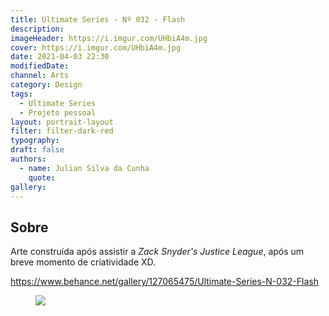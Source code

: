 ```yaml
---
title: Ultimate Series - Nº 032 - Flash
description:
imageHeader: https://i.imgur.com/UHbiA4m.jpg
cover: https://i.imgur.com/UHbiA4m.jpg
date: 2021-04-03 22:30
modifiedDate:
channel: Arts
category: Design
tags:
  - Ultimate Series
  - Projeto pessoal
layout: portrait-layout
filter: filter-dark-red
typography:
draft: false
authors:
  - name: Julian Silva da Cunha
    quote:
gallery:
---
```


## Sobre

Arte construída após assistir a _Zack Snyder's Justice League_, após um breve momento de criatividade XD.

https://www.behance.net/gallery/127065475/Ultimate-Series-N-032-Flash

<figure>
<img src="https://i.imgur.com/UHbiA4m.jpg" className="max-w-full mx-auto block"/>
</figure>
